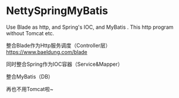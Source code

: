 # NettySpringMyBatis
Use Blade as http, and Spring's IOC, and MyBatis . This http program without Tomcat etc.

整合Blade作为Http服务调度（Controller层） https://www.baeldung.com/blade

同时整合Spring作为IOC容器（Service&Mapper）

整合MyBatis（DB）

再也不用Tomcat啦~
